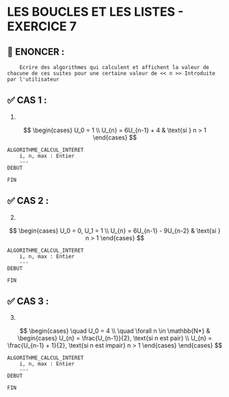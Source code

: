 # LES BOUCLES ET LES LISTES - EXERCICE 7

## 🌟 ENONCER :
```
    Ecrire des algorithmes qui calculent et affichent la valeur de chacune de ces suites pour une certaine valeur de << n >> Introduite par l'utilisateur
```


## ✅ CAS 1 :

1. 

```math

\begin{cases} 
    U_0 = 1 \\
    U_{n} = 6U_{n-1} + 4 & \text{si } n > 1
\end{cases}

```

````
ALGORITHME_CALCUL_INTERET
    i, n, max : Entier
    ---
DEBUT
    
FIN 
````

## ✅ CAS 2 :

2. 

```math

\begin{cases} 
    U_0 = 0, U_1 = 1 \\
    U_{n} = 6U_{n-1} - 9U_{n-2} & \text{si } n > 1
\end{cases}

```

````
ALGORITHME_CALCUL_INTERET
    i, n, max : Entier
    ---
DEBUT
    
FIN 
````

## ✅ CAS 3 :

3. 

```math

\begin{cases} 
\quad U_0 = 4 \\
\quad \forall n \in \mathbb{N*} & 
\begin{cases} 
    U_{n} = \frac{U_{n-1}}{2}, \text{si n est pair} \\
    U_{n} = \frac{U_{n-1} + 1}{2}, \text{si n est impair} n > 1
\end{cases}
\end{cases}


```

````
ALGORITHME_CALCUL_INTERET
    i, n, max : Entier
    ---
DEBUT
    
FIN 
````
